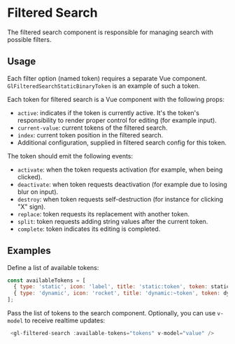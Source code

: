 # Filtered Search

The filtered search component is responsible for managing search with possible filters.

## Usage

Each filter option (named token) requires a separate Vue component. `GlFilteredSearchStaticBinaryToken` is an example of such a token.

Each token for filtered search is a Vue component with the following props:

- `active`: indicates if the token is currently active. It's the token's responsibility
  to render proper control for editing (for example input).
- `current-value`: current tokens of the filtered search.
- `index`: current token position in the filtered search.
- Additional configuration, supplied in filtered search config for this token.

The token should emit the following events:

- `activate`: when the token requests activation (for example, when being clicked).
- `deactivate`: when token requests deactivation (for example due to losing blur on input).
- `destroy`: when token requests self-destruction (for instance for clicking "X" sign).
- `replace`: token requests its replacement with another token.
- `split`: token requests adding string values after the current token.
- `complete`: token indicates its editing is completed.

## Examples

Define a list of available tokens:

```js
const availableTokens = [
  { type: 'static', icon: 'label', title: 'static:token', token: staticToken },
  { type: 'dynamic', icon: 'rocket', title: 'dynamic:~token', token: dynamicToken },
];
```

Pass the list of tokens to the search component. Optionally, you can use `v-model` to receive realtime updates:

```js
 <gl-filtered-search :available-tokens="tokens" v-model="value" />
```
